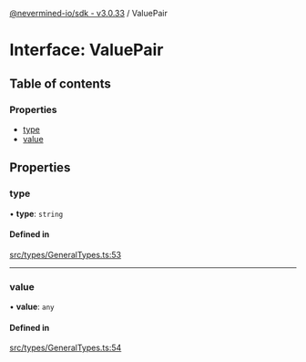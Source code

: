 [@nevermined-io/sdk - v3.0.33](../code-reference.md) / ValuePair

# Interface: ValuePair

## Table of contents

### Properties

- [type](ValuePair.md#type)
- [value](ValuePair.md#value)

## Properties

### type

• **type**: `string`

#### Defined in

[src/types/GeneralTypes.ts:53](https://github.com/nevermined-io/sdk-js/blob/52fd1167668ed7223a94e3de0b05f43aa729e3f8/src/types/GeneralTypes.ts#L53)

---

### value

• **value**: `any`

#### Defined in

[src/types/GeneralTypes.ts:54](https://github.com/nevermined-io/sdk-js/blob/52fd1167668ed7223a94e3de0b05f43aa729e3f8/src/types/GeneralTypes.ts#L54)
